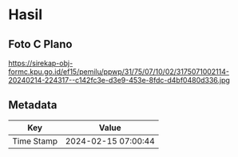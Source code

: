 # Hasil

## Foto C Plano

https://sirekap-obj-formc.kpu.go.id/ef15/pemilu/ppwp/31/75/07/10/02/3175071002114-20240214-224317--c142fc3e-d3e9-453e-8fdc-d4bf0480d336.jpg


## Metadata

| Key        | Value               |
| ---------- | ------------------- |
| Time Stamp | 2024-02-15 07:00:44 |



